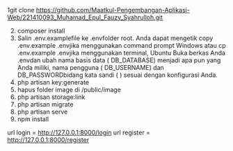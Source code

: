 1git clone https://github.com/Maatkul-Pengembangan-Aplikasi-Web/221410093_Muhamad_Epul_Fauzy_Syahrulloh.git

2. composer install
3. Salin .env.examplefile ke .envfolder root. Anda dapat mengetik copy .env.example .envjika menggunakan command prompt Windows atau cp .env.example .envjika menggunakan terminal, Ubuntu
Buka berkas Anda .envdan ubah nama basis data ( DB_DATABASE) menjadi apa pun yang Anda miliki, nama pengguna ( DB_USERNAME) dan DB_PASSWORDbidang kata sandi ( ) sesuai dengan konfigurasi Anda.
4. php artisan key:generate
5. hapus folder image di /public/image
6. php artisan storage:link
7. php artisan migrate
8. php artisan serve
9. npm install 

url login = http://127.0.0.1:8000/login
url register = http://127.0.0.1:8000/register
